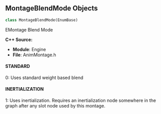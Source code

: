 ## MontageBlendMode Objects

```python
class MontageBlendMode(EnumBase)
```

EMontage Blend Mode

**C++ Source:**

- **Module**: Engine
- **File**: AnimMontage.h

<a id="unreal.MontageBlendMode.STANDARD"></a>

#### STANDARD

0: Uses standard weight based blend

<a id="unreal.MontageBlendMode.INERTIALIZATION"></a>

#### INERTIALIZATION

1: Uses inertialization. Requires an inertialization node somewhere in the graph after any slot node used by this montage.

<a id="unreal.EvaluatorDataSource"></a>